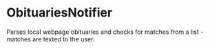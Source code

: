 # ObituariesNotifier
Parses local webpage obituaries and checks for matches from a list - matches are texted to the user.
